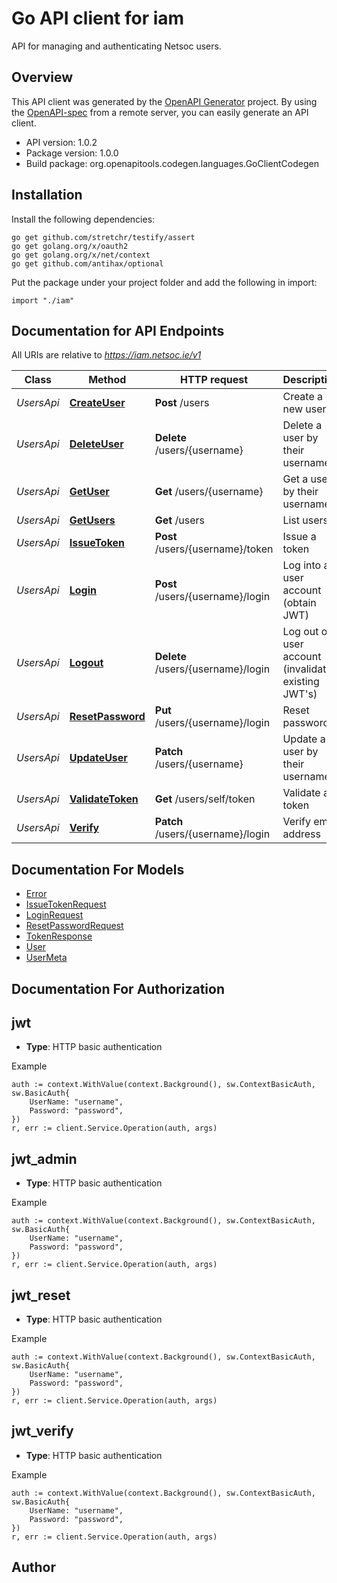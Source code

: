 # Go API client for iam

API for managing and authenticating Netsoc users.


## Overview
This API client was generated by the [OpenAPI Generator](https://openapi-generator.tech) project.  By using the [OpenAPI-spec](https://www.openapis.org/) from a remote server, you can easily generate an API client.

- API version: 1.0.2
- Package version: 1.0.0
- Build package: org.openapitools.codegen.languages.GoClientCodegen

## Installation

Install the following dependencies:

```shell
go get github.com/stretchr/testify/assert
go get golang.org/x/oauth2
go get golang.org/x/net/context
go get github.com/antihax/optional
```

Put the package under your project folder and add the following in import:

```golang
import "./iam"
```

## Documentation for API Endpoints

All URIs are relative to *https://iam.netsoc.ie/v1*

Class | Method | HTTP request | Description
------------ | ------------- | ------------- | -------------
*UsersApi* | [**CreateUser**](docs/UsersApi.md#createuser) | **Post** /users | Create a new user
*UsersApi* | [**DeleteUser**](docs/UsersApi.md#deleteuser) | **Delete** /users/{username} | Delete a user by their username
*UsersApi* | [**GetUser**](docs/UsersApi.md#getuser) | **Get** /users/{username} | Get a user by their username
*UsersApi* | [**GetUsers**](docs/UsersApi.md#getusers) | **Get** /users | List users
*UsersApi* | [**IssueToken**](docs/UsersApi.md#issuetoken) | **Post** /users/{username}/token | Issue a token
*UsersApi* | [**Login**](docs/UsersApi.md#login) | **Post** /users/{username}/login | Log into a user account (obtain JWT)
*UsersApi* | [**Logout**](docs/UsersApi.md#logout) | **Delete** /users/{username}/login | Log out of a user account (invalidate existing JWT&#39;s) 
*UsersApi* | [**ResetPassword**](docs/UsersApi.md#resetpassword) | **Put** /users/{username}/login | Reset password
*UsersApi* | [**UpdateUser**](docs/UsersApi.md#updateuser) | **Patch** /users/{username} | Update a user by their username
*UsersApi* | [**ValidateToken**](docs/UsersApi.md#validatetoken) | **Get** /users/self/token | Validate a token
*UsersApi* | [**Verify**](docs/UsersApi.md#verify) | **Patch** /users/{username}/login | Verify email address


## Documentation For Models

 - [Error](docs/Error.md)
 - [IssueTokenRequest](docs/IssueTokenRequest.md)
 - [LoginRequest](docs/LoginRequest.md)
 - [ResetPasswordRequest](docs/ResetPasswordRequest.md)
 - [TokenResponse](docs/TokenResponse.md)
 - [User](docs/User.md)
 - [UserMeta](docs/UserMeta.md)


## Documentation For Authorization



## jwt

- **Type**: HTTP basic authentication

Example

```golang
auth := context.WithValue(context.Background(), sw.ContextBasicAuth, sw.BasicAuth{
    UserName: "username",
    Password: "password",
})
r, err := client.Service.Operation(auth, args)
```


## jwt_admin

- **Type**: HTTP basic authentication

Example

```golang
auth := context.WithValue(context.Background(), sw.ContextBasicAuth, sw.BasicAuth{
    UserName: "username",
    Password: "password",
})
r, err := client.Service.Operation(auth, args)
```


## jwt_reset

- **Type**: HTTP basic authentication

Example

```golang
auth := context.WithValue(context.Background(), sw.ContextBasicAuth, sw.BasicAuth{
    UserName: "username",
    Password: "password",
})
r, err := client.Service.Operation(auth, args)
```


## jwt_verify

- **Type**: HTTP basic authentication

Example

```golang
auth := context.WithValue(context.Background(), sw.ContextBasicAuth, sw.BasicAuth{
    UserName: "username",
    Password: "password",
})
r, err := client.Service.Operation(auth, args)
```



## Author



